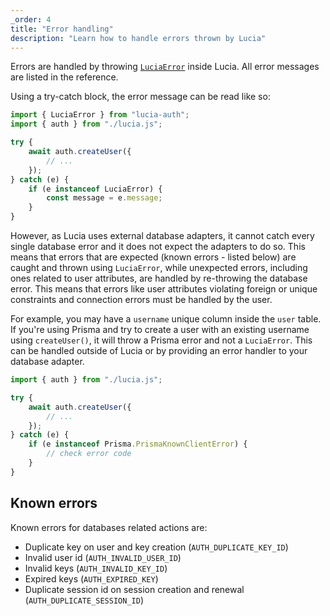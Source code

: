 ```yaml
---
_order: 4
title: "Error handling"
description: "Learn how to handle errors thrown by Lucia"
---
```


Errors are handled by throwing [`LuciaError`](/reference/lucia-auth/luciaerror) inside Lucia. All error messages are listed in the reference.

Using a try-catch block, the error message can be read like so:

```ts
import { LuciaError } from "lucia-auth";
import { auth } from "./lucia.js";

try {
	await auth.createUser({
		// ...
	});
} catch (e) {
	if (e instanceof LuciaError) {
		const message = e.message;
	}
}
```

However, as Lucia uses external database adapters, it cannot catch every single database error and it does not expect the adapters to do so. This means that errors that are expected (known errors - listed below) are caught and thrown using `LuciaError`, while unexpected errors, including ones related to user attributes, are handled by re-throwing the database error. This means that errors like user attributes violating foreign or unique constraints and connection errors must be handled by the user.

For example, you may have a `username` unique column inside the `user` table. If you're using Prisma and try to create a user with an existing username using `createUser()`, it will throw a Prisma error and not a `LuciaError`. This can be handled outside of Lucia or by providing an error handler to your database adapter.

```ts
import { auth } from "./lucia.js";

try {
	await auth.createUser({
		// ...
	});
} catch (e) {
	if (e instanceof Prisma.PrismaKnownClientError) {
		// check error code
	}
}
```

## Known errors

Known errors for databases related actions are:

- Duplicate key on user and key creation (`AUTH_DUPLICATE_KEY_ID`)
- Invalid user id (`AUTH_INVALID_USER_ID`)
- Invalid keys (`AUTH_INVALID_KEY_ID`)
- Expired keys (`AUTH_EXPIRED_KEY`)
- Duplicate session id on session creation and renewal (`AUTH_DUPLICATE_SESSION_ID`)
